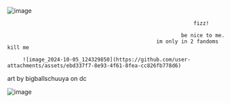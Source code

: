 ![image](https://github.com/user-attachments/assets/a7c882f6-fafc-401e-b6bc-4996ad311714)

                                                                fizz!

                                                            be nice to me.
                                                    im only in 2 fandoms kill me

         ![image_2024-10-05_124329850](https://github.com/user-attachments/assets/ebd337f7-8e93-4f61-8fea-cc826fb778d6)

art by bigballschuuya on dc

![image](https://github.com/user-attachments/assets/2c4fa772-c80a-4266-a4dc-4a7be70dbda5)
